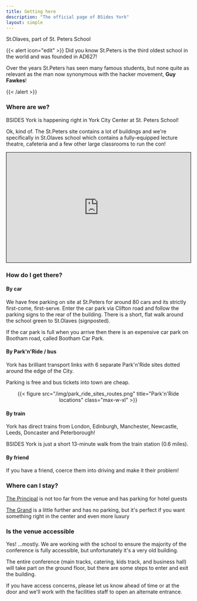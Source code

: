 ```yaml
---
title: Getting here
description: "The official page of BSides York"
layout: simple  
---
```

St.Olaves, part of St. Peters School

{{< alert icon="edit" >}}
Did you know St.Peters is the third oldest school in the world and was founded in AD627!

Over the years St.Peters has seen many famous students, but none quite as relevant as the man now synonymous with 
the hacker movement, **Guy Fawkes**!

{{< /alert >}}

<h3>Where are we?</h3>

BSIDES York is happening right in York City Center at St. Peters School!

Ok, kind of.  The St.Peters site contains a lot of buildings and we're specifically in St.Olaves school which contains 
a fully-equipped lecture theatre, cafeteria and a few other large classrooms to run the con!

<iframe width="100%" height="300px" src="https://www.openstreetmap.org/export/embed.html?bbox=-1.0967338085174563%2C53.96341732242418%2C-1.090425252914429%2C53.96553803068146&amp;layer=mapnik&amp;marker=53.96448079608832%2C-1.0935794102418868" style="border: 1px solid black"></iframe>

<h3>How do I get there?</h3>

<h4>By car</h3>

We have free parking on site at St.Peters for around 80 cars and its strictly first-come, first-serve.  Enter the car park via Clifton road and follow the parking signs to the rear of the building.  There is a short, flat walk around the school green to St.Olaves (signposted). 

If the car park is full when you arrive then there is an expensive car park on Bootham road, called Bootham Car Park.

<h4>By Park'n'Ride / bus</h4>

York has brilliant transport links with 6 separate Park'n'Ride sites dotted around the edge of the City.

Parking is free and bus tickets into town are cheap.

<center>
{{< figure src="/img/park_ride_sites_routes.png" title="Park'n'Ride locations" class="max-w-xl" >}}
</center>

<h4>By train</h4>

York has direct trains from London, Edinburgh, Manchester, Newcastle, Leeds, Doncaster and Peterborough!

BSIDES York is just a short 13-minute walk from the train station (0.6 miles).

<h4>By friend</h4>

If you have a friend, coerce them into driving and make it their problem!

<h3>Where can I stay?</h3>

[The Principal](https://theprincipalyork.com/) is not too far from the venue and has parking for hotel guests

[The Grand](https://www.thegrandyork.co.uk/) is a little further and has no parking, but it's perfect if you want something right in the center and even more luxury

<h3>Is the venue accessible</h3>

Yes!  ...mostly.  We are working with the school to ensure the majority of the conference is fully accessible, but unfortunately it's a very old building.  

The entire conference (main tracks, catering, kids track, and business hall) will take part on the ground floor, but there are some steps to enter and exit the building.  

If you have access concerns, please let us know ahead of time or at the door and we'll work with the facilities staff to open an alternate entrance.
